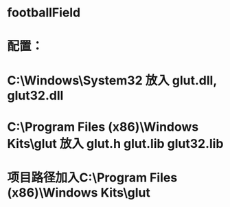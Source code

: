 # footballField
# 配置：
# C:\Windows\System32 放入 glut.dll, glut32.dll
# C:\Program Files (x86)\Windows Kits\glut  放入 glut.h  glut.lib  glut32.lib
# 项目路径加入C:\Program Files (x86)\Windows Kits\glut
